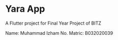 # Yara App 

A Flutter project for Final Year Project of BITZ

Name:
Muhammad Izham
No. Matric:
B032020039
